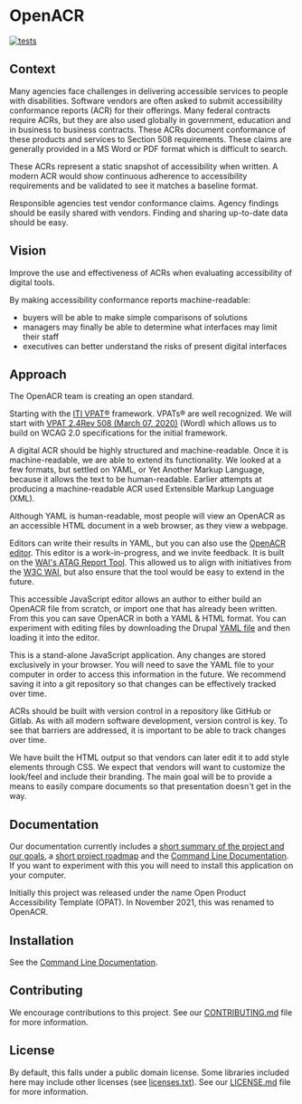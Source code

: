 # OpenACR

[![tests](https://github.com/GSA/openacr/actions/workflows/tests.yaml/badge.svg)](https://github.com/GSA/openacr/actions/workflows/tests.yaml)

## Context

Many agencies face challenges in delivering accessible services to people with disabilities. Software vendors are often asked to submit accessibility conformance reports (ACR) for their offerings. Many federal contracts require ACRs, but they are also used globally in government, education and in business to business contracts. These ACRs document conformance of these products and services to Section 508 requirements. These claims are generally provided in a MS Word or PDF format which is difficult to search.

These ACRs represent a static snapshot of accessibility when written. A modern ACR would show continuous adherence to accessibility requirements and be validated to see it matches a baseline format.

Responsible agencies test vendor conformance claims. Agency findings should be easily shared with vendors. Finding and sharing up-to-date data should be easy.

## Vision

Improve the use and effectiveness of ACRs when evaluating accessibility of digital tools.

By making accessibility conformance reports machine-readable:

- buyers will be able to make simple comparisons of solutions
- managers may finally be able to determine what interfaces may limit their staff
- executives can better understand the risks of present digital interfaces

## Approach

The OpenACR team is creating an open standard.

Starting with the [ITI VPAT®](https://www.itic.org/policy/accessibility/vpat) framework. VPATs® are well recognized. We will start with [VPAT 2.4Rev 508 (March 07, 2020)](https://www.itic.org/dotAsset/b282ab06-0ab2-4540-adc2-78698058dfc3.doc) (Word) which allows us to build on WCAG 2.0 specifications for the initial framework.

A digital ACR should be highly structured and machine-readable. Once it is machine-readable, we are able to extend its functionality. We looked at a few formats, but settled on YAML, or Yet Another Markup Language, because it allows the text to be human-readable. Earlier attempts at producing a machine-readable ACR used Extensible Markup Language (XML).

Although YAML is human-readable, most people will view an OpenACR as an accessible HTML document in a web browser, as they view a webpage.

Editors can write their results in YAML, but you can also use the [OpenACR editor](https://gsa.github.io/openacr-editor/). This editor is a work-in-progress, and we invite feedback. It is built on the [WAI's ATAG Report Tool](https://wai-atag-report-tool.netlify.app/). This allowed us to align with initiatives from the [W3C WAI](https://www.w3.org/WAI/), but also ensure that the tool would be easy to extend in the future.

This accessible JavaScript editor allows an author to either build an OpenACR file from scratch, or import one that has already been written. From this you can save OpenACR in both a YAML & HTML format. You can experiment with editing files by downloading the Drupal [YAML file](/openacr/drupal-9.yaml) and then loading it into the editor.

This is a stand-alone JavaScript application. Any changes are stored exclusively in your browser. You will need to save the YAML file to your computer in order to access this information in the future. We recommend saving it into a git repository so that changes can be effectively tracked over time.

ACRs should be built with version control in a repository like GitHub or Gitlab. As with all modern software development, version control is key. To see that barriers are addressed, it is important to be able to track changes over time.

We have built the HTML output so that vendors can later edit it to add style elements through CSS. We expect that vendors will want to customize the look/feel and include their branding. The main goal will be to provide a means to easily compare documents so that presentation doesn't get in the way.

## Documentation

Our documentation currently includes a [short summary of the project and our goals](/docs/GSA-OpenACR-Public.md), a [short project roadmap](/docs/ROADMAP.md) and the [Command Line Documentation](/docs/CLI.md). If you want to experiment with this you will need to install this application on your computer.

Initially this project was released under the name Open Product Accessibility Template (OPAT). In November 2021, this was renamed to OpenACR.

## Installation

See the [Command Line Documentation](/docs/CLI.md#install).

## Contributing

We encourage contributions to this project. See our [CONTRIBUTING.md](CONTRIBUTING.md) file for more information.

## License

By default, this falls under a public domain license. Some libraries included here may include other licenses (see [licenses.txt](license/licenses.txt)). See our [LICENSE.md](LICENSE.md) file for more information.

